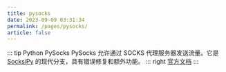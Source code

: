 ```yaml
---
title: pysocks
date: 2023-09-09 03:31:34
permalink: /pages/pysocks/
article: false
---
```


::: tip Python PySocks
PySocks 允许通过 SOCKS 代理服务器发送流量。它是 [SocksiPy](https://socksipy.sourceforge.net/) 的现代分支，具有错误修复和额外功能。
::: right
[官方文档](https://github.com/Anorov/PySocks)
:::
